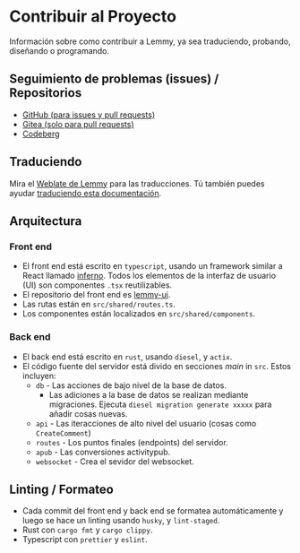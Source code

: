 # Contribuir al Proyecto

Información sobre como contribuir a Lemmy, ya sea traduciendo, probando, diseñando o programando.

## Seguimiento de problemas (issues) / Repositorios

- [GitHub (para issues y pull requests)](https://github.com/LemmyNet/lemmy)
- [Gitea (solo para pull requests)](https://yerbamate.ml/LemmyNet/lemmy)
- [Codeberg](https://codeberg.org/LemmyNet/lemmy)

## Traduciendo

Mira el [Weblate de Lemmy](https://weblate.yerbamate.ml/projects/lemmy/) para las traducciones. Tú también puedes ayudar [traduciendo esta documentación](https://github.com/LemmyNet/lemmy-docs#adding-a-new-language).

## Arquitectura

### Front end

- El front end está escrito en `typescript`, usando un framework similar a React llamado [inferno](https://infernojs.org/). Todos los elementos de la interfaz de usuario (UI) son componentes `.tsx` reutilizables.
- El repositorio del front end es [lemmy-ui](https://github.com/LemmyNet/lemmy-ui).
- Las rutas están en `src/shared/routes.ts`.
- Los componentes están localizados en `src/shared/components`.

### Back end

- El back end está escrito en `rust`, usando `diesel`, y `actix`.
- El código fuente del servidor está divido en secciones _main_ in `src`. Estos incluyen:
  - `db` - Las acciones de bajo nivel de la base de datos.
    - Las adiciones a la base de datos se realizan mediante migraciones. Ejecuta `diesel migration generate xxxxx` para añadir cosas nuevas.
  - `api` - Las iteracciones de alto nivel del usuario (cosas como `CreateComment`)
  - `routes` - Los puntos finales (endpoints) del servidor.
  - `apub` - Las conversiones activitypub.
  - `websocket` - Crea el sevidor del websocket.

## Linting / Formateo

- Cada commit del front end y back end se formatea automáticamente y luego se hace un linting usando `husky`, y `lint-staged`.
- Rust con `cargo fmt` y `cargo clippy`.
- Typescript con `prettier` y `eslint`.
